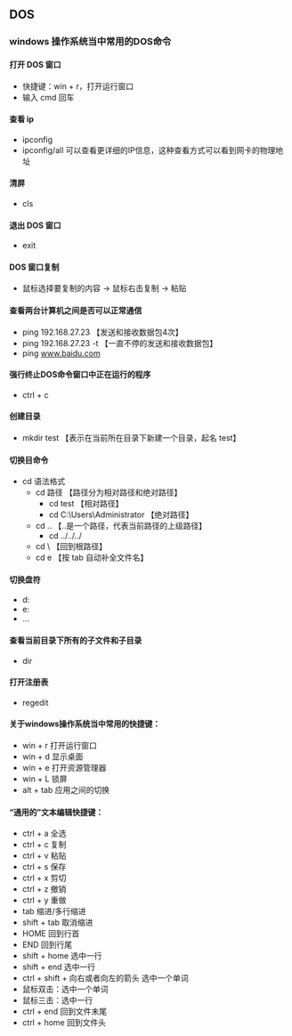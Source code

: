 ## DOS
### windows 操作系统当中常用的DOS命令
#### 打开 DOS 窗口
- 快捷键：win + r，打开运行窗口
- 输入 cmd 回车

#### 查看 ip
- ipconfig
- ipconfig/all 可以查看更详细的IP信息，这种查看方式可以看到网卡的物理地址

#### 清屏
- cls

#### 退出 DOS 窗口
- exit

#### DOS 窗口复制
- 鼠标选择要复制的内容 -> 鼠标右击复制 -> 粘贴

#### 查看两台计算机之间是否可以正常通信
- ping 192.168.27.23   【发送和接收数据包4次】
- ping 192.168.27.23 -t 【一直不停的发送和接收数据包】
- ping www.baidu.com

#### 强行终止DOS命令窗口中正在运行的程序
- ctrl + c

#### 创建目录
- mkdir test 【表示在当前所在目录下新建一个目录，起名 test】

#### 切换目命令
- cd 语法格式
    - cd 路径 【路径分为相对路径和绝对路径】
        - cd test 【相对路径】
        - cd C:\Users\Administrator 【绝对路径】
    - cd .. 【..是一个路径，代表当前路径的上级路径】
        - cd ../../../
    - cd \ 【回到根路径】
    - cd e 【按 tab 自动补全文件名】

#### 切换盘符
- d:
- e:
- ...

#### 查看当前目录下所有的子文件和子目录
- dir

#### 打开注册表
- regedit

#### 关于windows操作系统当中常用的快捷键：
* win + r	打开运行窗口
* win + d	显示桌面
* win + e	打开资源管理器
* win + L	锁屏
* alt + tab	应用之间的切换

#### “通用的”文本编辑快捷键：
* ctrl + a	全选
* ctrl + c	复制
* ctrl + v	粘贴
* ctrl + s	保存
* ctrl + x  剪切
* ctrl + z	撤销
* ctrl + y  重做
* tab			缩进/多行缩进
* shift + tab	取消缩进
* HOME 回到行首
* END	回到行尾
* shift + home	选中一行
* shift + end	选中一行
* ctrl + shift + 向右或者向左的箭头  选中一个单词
* 鼠标双击：选中一个单词
* 鼠标三击：选中一行
* ctrl + end	回到文件末尾
* ctrl + home	回到文件头
